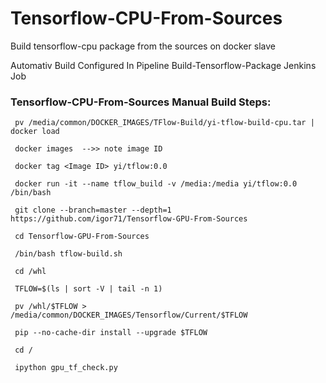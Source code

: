 # Tensorflow-CPU-From-Sources
Build tensorflow-cpu package from the sources on docker slave

Automativ Build Configured In Pipeline Build-Tensorflow-Package Jenkins Job

### Tensorflow-CPU-From-Sources Manual Build Steps:
```
 pv /media/common/DOCKER_IMAGES/TFlow-Build/yi-tflow-build-cpu.tar | docker load
 
 docker images  -->> note image ID
 
 docker tag <Image ID> yi/tflow:0.0
  
 docker run -it --name tflow_build -v /media:/media yi/tflow:0.0 /bin/bash 
 
 git clone --branch=master --depth=1 https://github.com/igor71/Tensorflow-GPU-From-Sources
 
 cd Tensorflow-GPU-From-Sources
 
 /bin/bash tflow-build.sh
 
 cd /whl
 
 TFLOW=$(ls | sort -V | tail -n 1)
 
 pv /whl/$TFLOW > /media/common/DOCKER_IMAGES/Tensorflow/Current/$TFLOW
 
 pip --no-cache-dir install --upgrade $TFLOW
 
 cd /
 
 ipython gpu_tf_check.py
 ```
